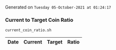 Generated on `Tuesday 05-October-2021 at 01:24:17`

### Current to Target Coin Ratio
`current_coin_ratio.sh`

Date|Current|Target|Ratio
---|---|---|---
